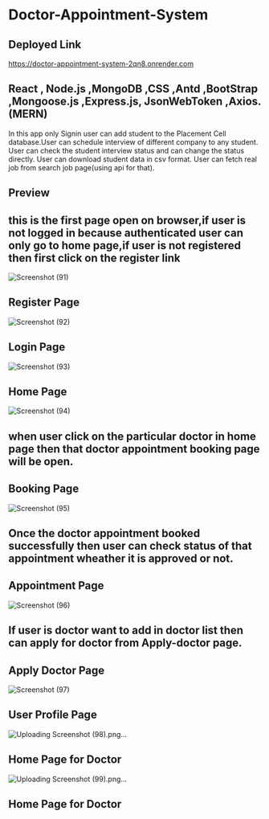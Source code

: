 # Doctor-Appointment-System

## Deployed Link 


https://doctor-appointment-system-2qn8.onrender.com


## React , Node.js ,MongoDB ,CSS ,Antd ,BootStrap ,Mongoose.js ,Express.js, JsonWebToken ,Axios.(MERN) 
                     
In this app only Signin user can add student to the Placement Cell database.User can schedule interview of different company to any student.
User can check the student interview status and can change the status directly.
User can download student data in csv format.
User can fetch real job from search job page(using api for that).


## Preview

## this is the first page open on browser,if user is not logged in because authenticated user can only go to home page,if user is not registered then first click on the register link

![Screenshot (91)](https://github.com/AdarshSingh933/Prod-Doctor-Appointment-System/assets/130076154/f92dcedb-11fc-4e1a-b7ff-de53fddc327f)




## Register Page

![Screenshot (92)](https://github.com/AdarshSingh933/Prod-Doctor-Appointment-System/assets/130076154/b8d463a7-aed1-4af3-a4ba-56913da3ba44)



## Login Page

![Screenshot (93)](https://github.com/AdarshSingh933/Prod-Doctor-Appointment-System/assets/130076154/45121d4b-9fdd-4d42-ae10-6e3eb87d4b50)



## Home Page

![Screenshot (94)](https://github.com/AdarshSingh933/Prod-Doctor-Appointment-System/assets/130076154/8e4c193f-85b2-4696-9d16-e5c4485ff7db)



## when user click on the particular doctor in home page then that doctor appointment booking page will be open.
## Booking Page

![Screenshot (95)](https://github.com/AdarshSingh933/Prod-Doctor-Appointment-System/assets/130076154/b3659622-d79f-4157-be6d-d19f72be3b08)



## Once the doctor appointment booked successfully then user can check status of that appointment wheather it is approved or not.
## Appointment Page

![Screenshot (96)](https://github.com/AdarshSingh933/Prod-Doctor-Appointment-System/assets/130076154/9b297e34-c15e-4385-a97f-1e2e8a7ea01c)



## If user is doctor want to add in doctor list then can apply for doctor from Apply-doctor page.
## Apply Doctor Page

![Screenshot (97)](https://github.com/AdarshSingh933/Prod-Doctor-Appointment-System/assets/130076154/673fe50c-d9f4-4f11-9062-72c8c139a2ab)



## User Profile Page

![Uploading Screenshot (98).png…]()



## Home Page for Doctor

![Uploading Screenshot (99).png…]()


## Home Page for Doctor







